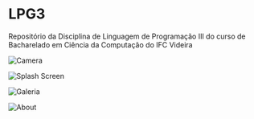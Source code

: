 # LPG3
Repositório da Disciplina de Linguagem de Programação III do curso de Bacharelado em Ciência da Computação do IFC Videira


![Camera](print1.jpg)

![Splash Screen](print2.jpg)

![Galeria](print3.jpg)

![About](print4.jpg)
